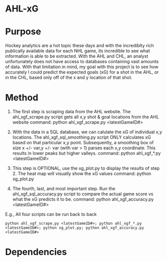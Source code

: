 # AHL-xG

# Purpose
Hockey analytics are a hot topic these days and with the incrediblty rich publically available data for each NHL game, its incredible to see what information is able to be extracted. With the AHL and CHL, an analyst unfortunately does not have access to databases containing vast amounts of data. With that limitation in mind, my goal with this project is to see how accurately I could predict the expected goals (xG) for a shot in the AHL, or in the CHL, based only off of the x and y location of that shot. 

# Method
1. The first step is scraping data from the AHL website.
The ahl_xgf_scrape.py script gets all x,y shot & goal locations from the AHL website
command: python ahl_xgf_scrape.py <latestGameID#>

2. With the data in a SQL database, we can calulate the xG of individual x,y locations. The ahl_xgf_sql_smoothing.py script ONLY calculates xG based on that particular x,y point. Subsequently, a smoothing box of size x +/- var,y +/- var (with var > 1) parses each x,y coordinate. This results in lower peaks but
higher valleys.
command: python ahl_xgf_*.py <latestGameID#>

3. This step is OPTIONAL, use the xg_plot.py to display the results of step 2. The heat map will visually show the xG values
command: python xg_plot.py

4. The fourth, last, and most important step. Run the ahl_xgf_sql_accuracy.py script to compare the actual game score vs what the xG predicts it to be. 
command: python ahl_xgf_accuracy.py <latestGameID#>

E.g., All four scripts can be run back to back
```
python ahl_xgf_scrape.py <latestGameID#>; python ahl_xgf_*.py <latestGameID#>; python xg_plot.py; python ahl_xgf_accuracy.py <latestGameID#>
```

# Dependencies

